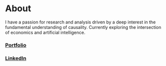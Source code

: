 About
====
I have a passion for research and analysis driven by a deep interest in the fundamental understanding of causality. Currently exploring the intersection of economics and artificial intelligence.  
### [Portfolio](./PORTFOLIO.md)
### [LinkedIn](https://www.linkedin.com/in/krsoderstrom/)  
